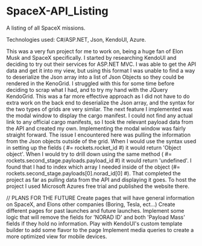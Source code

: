 # SpaceX-API_Listing
A listing of all SpaceX missions.

Technologies used: C#/ASP.NET, Json, KendoUI, Azure.

This was a very fun project for me to work on, being a huge fan of Elon Musk and SpaceX specifically. I started by researching KendoUI and
deciding to try out their services for ASP.NET MVC. I was able to get the API data and get it into my view, but using this format I was
unable to find a way to deserialize the Json array into a list of Json Objects so they could be rendered in the KenoGrid. I struggled with
this for some time before deciding to scrap what I had, and to try my hand with the JQuery KendoGrid. This was a far more effective 
approach as I did not have to do extra work on the back end to deserialize the Json array, and the syntax for the two types of grids are 
very similar. The next feature I implemented was the modal window to display the cargo manifest. I could not find any actual link to any 
official cargo manifests, so I took the relevant payload data from the API and created my own. Implementing the modal window was fairly 
straight forward. The issue I encountered here was pulling the information from the Json objects outside of the grid. When I would use the
syntax used in setting up the fields ( #= rockets.rocket_id #) it would return 'Object object'. When I would try to drill down using the 
same method ( #= rockets.second_stage.payloads.payload_id #) it would return 'undefined'. I found that I had to index which array I
needed inside of the object (#= rockets.second_stage.payloads[0].norad_id[0] #). That completed the project as far as pulling data from the
API and displaying it goes. To host the project I used Microsoft Azures free trial and published the website there. 

// PLANS FOR THE FUTURE
Create pages that will have general information on SpaceX, and Elons other companies (Boring, Tesla, ect...)
Create different pages for past launches and future launches.
Implement some logic that will remove the fields for 'NORAD ID' and both 'Payload Mass' fields if they hold no information. 
Play with KendoUI's custom template builder to add some flavor to the page
Implement media queries to create a more optimized view for mobile devices. 
